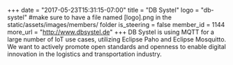 +++
date = "2017-05-23T15:31:15-07:00"
title = "DB Systel"
logo = "db-systel" #make sure to have a file named [logo].png in the static/assets/images/members/ folder
is_steering = false
member_id = 1144
more_url = "http://www.dbsystel.de"
+++
DB Systel is using MQTT for a large number of IoT use cases, utilizing Eclipse Paho and Eclipse Mosquitto. We want to actively promote open standards and openness to enable digital innovation in the logistics and transportation industry.